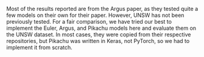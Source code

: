 Most of the results reported are from the Argus paper, as they tested quite a few models on their own for their paper. However, UNSW has not been previously tested. For a fair comparison, we have tried our best to implement the Euler, Argus, and Pikachu models here and evaluate them on the UNSW dataset. In most cases, they were copied from their respective repositories, but Pikachu was written in Keras, not PyTorch, so we had to implement it from scratch. 